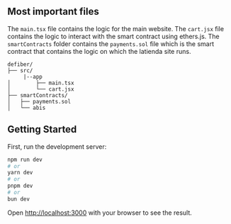 ## Most important files

The ```main.tsx``` file contains the logic for the main website. The ```cart.jsx``` file contains the logic to interact with the smart contract using ethers.js. The ```smartContracts``` folder contains the ```payments.sol``` file which is the smart contract that contains the logic on which the latienda site runs.

```
defiber/
├── src/
     |--app
│        ├── main.tsx
│        └── cart.jsx
├── smartContracts/
│   ├── payments.sol
│   └── abis
```

## Getting Started

First, run the development server:

```bash
npm run dev
# or
yarn dev
# or
pnpm dev
# or
bun dev
```

Open [http://localhost:3000](http://localhost:3000) with your browser to see the result.
